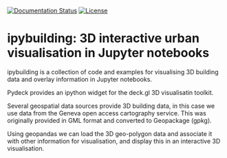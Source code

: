 [![Documentation Status](https://readthedocs.org/projects/ipybuilding/badge/?version=main)](https://ipybuilding.readthedocs.io/en/main)
[![License](https://img.shields.io/badge/License-BSD_3--Clause-blue.svg)](https://opensource.org/licenses/BSD-3-Clause)

# ipybuilding: 3D interactive urban visualisation in Jupyter notebooks

ipybuilding is a collection of code and examples for visualising 3D building data and overlay information in Jupyter notebooks.

Pydeck provides an ipython widget for the deck.gl 3D visualisatin toolkit. 

Several geospatial data sources provide 3D building data, in this case we use data from the Geneva open access cartography service. This was originally provided in GML format and converted to Geopackage (gpkg).

Using geopandas we can load the 3D geo-polygon data and associate it with other information for visualisation, and display this in an interactive 3D visualisation.
